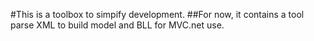 #This is a toolbox to simpify development.
##For now, it contains a tool parse XML to build model and BLL for MVC.net use.
